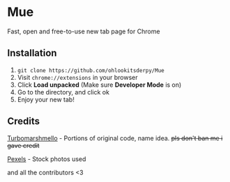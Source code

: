 # Mue
Fast, open and free-to-use new tab page for Chrome


## Installation
1. ``git clone https://github.com/ohlookitsderpy/Mue``
2. Visit ``chrome://extensions`` in your browser
3. Click **Load unpacked** (Make sure **Developer Mode** is on)
4. Go to the directory, and click ok
5. Enjoy your new tab!


## Credits
[Turbomarshmello](https://github.com/turbomarshmello) - Portions of original code, name idea. ~~pls don't ban me i gave credit~~

[Pexels](https://pexels.com) - Stock photos used

and all the contributors <3
